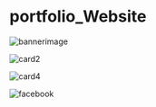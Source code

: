 # portfolio_Website

![bannerimage](https://github.com/20NN1A05F1/portfolio_Website/assets/109755782/4f7aa19e-9267-4399-9596-2832fa8678df)

![card2](https://github.com/20NN1A05F1/portfolio_Website/assets/109755782/9e3255c4-9e88-4370-aaec-8dc2c721e21b)

![card4](https://github.com/20NN1A05F1/portfolio_Website/assets/109755782/0c19f14c-a73c-4f2d-af74-83f97dabe7ab)

![facebook](https://github.com/20NN1A05F1/portfolio_Website/assets/109755782/f2d64fe8-185c-4380-ab03-f97458d1a029)
